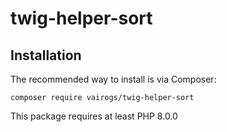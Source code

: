 # twig-helper-sort

Installation
------------

The recommended way to install is via Composer:

```
composer require vairogs/twig-helper-sort
```

This package requires at least PHP 8.0.0

